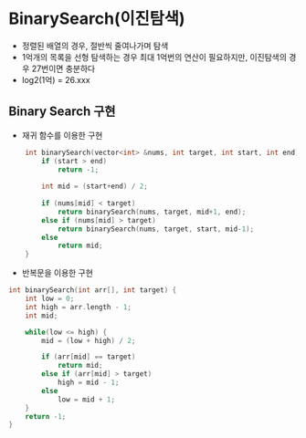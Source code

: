 # BinarySearch(이진탐색)
- 정렬된 배열의 경우, 절반씩 줄여나가며 탐색
- 1억개의 목록을 선형 탐색하는 경우 최대 1억번의 연산이 필요하지만, 이진탐색의 경우 27번이면 충분하다
- log2(1억) = 26.xxx

## Binary Search 구현
- 재귀 함수를 이용한 구현
```C
    int binarySearch(vector<int> &nums, int target, int start, int end) {
        if (start > end)
            return -1;
        
        int mid = (start+end) / 2;
        
        if (nums[mid] < target)
            return binarySearch(nums, target, mid+1, end);
        else if (nums[mid] > target) 
            return binarySearch(nums, target, start, mid-1);
        else
            return mid;
    }
```

- 반복문을 이용한 구현
```C
int binarySearch(int arr[], int target) {
    int low = 0;
    int high = arr.length - 1;
    int mid;

    while(low <= high) {
        mid = (low + high) / 2;

        if (arr[mid] == target)
            return mid;
        else if (arr[mid] > target)
            high = mid - 1;
        else
            low = mid + 1;
    }
    return -1;
}
```
